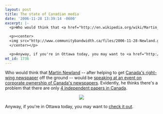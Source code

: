 ```yaml
---
layout: post
title: The state of Canadian media
date: '2006-11-28 13:39:14 -0600'
excerpt: |-
  <p>Who would think that <a href="http://en.wikipedia.org/wiki/Martin_Newland">Martin Newland</a> -- after helping to get <a href="http://en.wikipedia.org/wiki/National_Post">Canada's right-wing newspaper</a> off the ground -- would be <a href="http://www.carleton.ca/ces/ev_fr.html">speaking at an event on corporate ownership of Canada's newspapers</a>. Evidently, he thinks there's a problem that there are only <a href="http://www.cna-acj.ca/client/cna/cna.nsf/web/FactsOwnership?OpenDocument&amp;nLoc=5.10">4 independent papers in Canada</a>.</p>

  <p><center>
  <img src="http://www.communitybandwidth.ca/files/2006-11-28-Newland.gif" />
  </center></p>

  <p>Anyway, if you're in Ottawa today, you may want to <a href="http://www.carleton.ca/ces/ev_fr.html">check it out</a>.</p>
mt_id: 1736
---
```

<p>Who would think that <a href="http://en.wikipedia.org/wiki/Martin_Newland">Martin Newland</a> -- after helping to get <a href="http://en.wikipedia.org/wiki/National_Post">Canada's right-wing newspaper</a> off the ground -- would be <a href="http://www.carleton.ca/ces/ev_fr.html">speaking at an event on corporate ownership of Canada's newspapers</a>. Evidently, he thinks there's a problem that there are only <a href="http://www.cna-acj.ca/client/cna/cna.nsf/web/FactsOwnership?OpenDocument&amp;nLoc=5.10">4 independent papers in Canada</a>.</p>

<p><center>
<img src="http://www.communitybandwidth.ca/files/2006-11-28-Newland.gif" />
</center></p>

<p>Anyway, if you're in Ottawa today, you may want to <a href="http://www.carleton.ca/ces/ev_fr.html">check it out</a>.</p>
